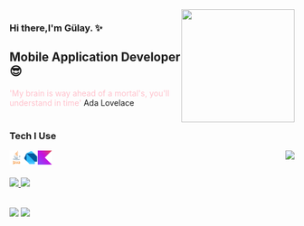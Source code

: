 <img src ="https://media.giphy.com/media/VbnUQpnihPSIgIXuZv/giphy.gif" align="right" width="200" height="200">


### Hi there,I'm Gülay. :sparkles:

## Mobile Application Developer 😎

<font color="pink">'My brain is way ahead of a mortal's, you'll understand in time'</font>
Ada Lovelace
<br></br>
### Tech I Use
<div>
  <img align ="left" src="https://raw.githubusercontent.com/github/explore/5b3600551e122a3277c2c5368af2ad5725ffa9a1/topics/java/java.png" width="25" height="25">  
  <img align ="left" src="https://raw.githubusercontent.com/github/explore/5b3600551e122a3277c2c5368af2ad5725ffa9a1/topics/dart/dart.png" width="25" height="25">
   <img align ="left" src="https://raw.githubusercontent.com/github/explore/5b3600551e122a3277c2c5368af2ad5725ffa9a1/topics/kotlin/kotlin.png" width="25" height="25">
    <img align ="right" src="https://cdn.discordapp.com/attachments/795358919417397249/825430589581688872/hi.gif">

<br></br>

<div>
  <a href="https://beacons.ai/GulayAdgzl">
    <img height="180cm" src="https://github-readme-stats.vercel.app/api?username=GulayAdgzl&show_icons=true&theme=dracula&include_all-commits=true&count_private=true"/>
    <img height="180cm" src="https://github-readme-stats.vercel.app/api/top-langs/?username=GulayAdgzl&layout=compact&langs_count=16&theme=darcula"/>
  
 </div>
  <br></br>

<div> 
  <a href = "mailto:glyadgzl@hotmail.com"><img src="https://img.shields.io/badge/-Gmail-%23333?style=for-the-badge&logo=gmail&logoColor=white" target="_blank"></a>
  <a href="https://www.linkedin.com/in/g%C3%BClay-ad%C4%B1g%C3%BCzel/" target="_blank"><img src="https://img.shields.io/badge/-LinkedIn-%230077B5?style=for-the-badge&logo=linkedin&logoColor=white" target="_blank"/>
    </div>
  <br>
  </br>

